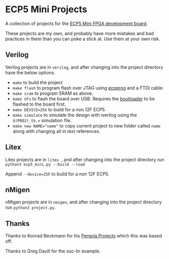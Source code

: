 # ECP5 Mini Projects

A collection of projects for the [ECP5 Mini FPGA development board](https://github.com/joshajohnson/ecp5-mini/).

These projects are my own, and probably have more mistakes and bad practices in them than you can poke a stick at. Use them at your own risk.

## Verilog

Verilog projects are in `verilog`, and after changing into the project directory have the below options.
- `make` to build the project
- `make flash` to program flash over JTAG using [ecpprog](https://github.com/gregdavill/ecpprog) and a FTDI cable.
- `make sram` to program SRAM as above.
- `make dfu` to flash the board over USB. Requires the [bootloader](https://github.com/joshajohnson/had2019-playground/tree/ecp5-mini) to be flashed to the board first.
- `make DEVICE=25k` to build for a non 12F ECP5.
- `make simulate` to simulate the design with iverilog using the `$(PROJ)_tb.v` simulation file.
- `make new NAME="name"` to copy current project to new folder called `name` along with changing all in text references.

## Litex

Litex projects are in `litex
`, and after changing into the project directory run `python3 ecp5_mini.py --build --load`

Append `--device=25F` to build for a non 12F ECP5.

## nMigen

nMigen projects are in `nmigen`, and after changing into the project directory run `python3 project.py`.

## Thanks

Thanks to Konrad Beckmann for his [Pergola Projects](https://github.com/kbeckmann/pergola_projects) which this was based off.

Thanks to Greg Davill for the soc-hr example.
